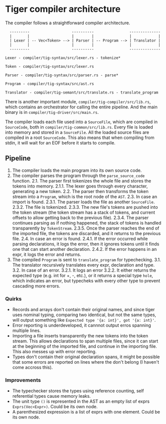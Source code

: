 # Tiger compiler architecture

The compiler follows a straightforward compiler architecture.

```
  ---------                   ----------                --------------
  |       |                   |        |                |            |
  | Lexer | -- Vec<Token> --> | Parser | -- Program --> | Translator |
  |       |                   |        |                |            |
  ---------                   ----------                --------------

Lexer - compiler/tig-syntax/src/lexer.rs - tokenize*

Token - compiler/tig-syntax/src/lexer.rs

Parser - compiler/tig-syntax/src/parser.rs - parse*

Program - compiler/tig-syntax/src/ast.rs

Translator - compiler/tig-semant/src/translate.rs - translate_program
```

There is another important module, `compiler/tig-compiler/src/lib.rs`, which contains an orchestrator for calling the entire pipeline. And the main binary is in `compiler/tig-driver/src/main.rs`.

The compiler loads each file used into a `SourceFile`, which are compiled in `SourceCode`, both in `compiler/tig-common/src/lib.rs`. Every file is loaded into memory and stored in a `SourceFile`. All the loaded source files are compiled in a root `SourceCode`. This also means that when compiling from stdin, it will wait for an EOF before it starts to compile.

## Pipeline

1. The compiler loads the main program into its own source code.
2. The compiler parses the program through the `parse_source_code` function.
  2.1. The parser first tokenizes the whole file and stores the tokens into memory.
    2.1.1. The lexer goes through every character, generating a new token.
  2.2. The parser then transforms the token stream into a `Program`, which is the root node of the `AST`.
  2.3. In case an import is found.
    2.3.1. The parser loads the file as another `SourceFile`.
    2.3.2. The file is tokenized.
    2.3.3. The new file's tokens are pushed into the token stream (the token stream has a stack of tokens, and current offsets to allow getting back to the previous file).
    2.3.4. The parser continues parsing as if nothing happened, the stack of tokens is handled transparently by `TokenStream`.
    2.3.5. Once the parser reaches the end of the imported file, the tokens are discarded, and it returns to the previous file.
  2.4. In case an error is found.
    2.4.1. If the error occurred while parsing declarations, it logs the error, then it ignores tokens until it finds one that can start another declaration.
    2.4.2. If the error happens in an expr, it logs the error and returns.
3. The compiled `Program` is sent to `translate_program` for typechecking.
  3.1. The translator recursively translates every expr, declaration and type.
  3.2. In case of an error.
    3.2.1. It logs an error
    3.2.2. It either returns the expected type (e.g. int for +, -, etc.), or it returns a special type `hole`, which indicates an error, but typecheks with every other type to prevent cascading more errors.


### Quirks

* Records and arrays don't contain their original names, and since tiger uses nominal typing, comparing two identical, but not the same types, will output something like `Expected type '{a: int}', got '{a: int}'`.
* Error reporting is underdeveloped, it cannnot output erros spanning multiple lines.
* Importing a file inserts transparently the new tokens into the token stream. This allows declarations to span multiple files, since it can start at the beginning of the imported file, and continue in the importing file. This also messes up with error reporting.
* Types don't contain their original declaration spans, it might be possible that some errors are reported on lines where the don't belong (I haven't come accross this).

### Improvements

* The typechecker stores the types using reference counting, self referential types cause memory leaks.
* The unit type `()` is represented in the AST as an empty list of exprs `Exprs(Vec<Expr>)`. Could be its own node.
* A parenthesized expression is a list of exprs with one element. Could be its own node.
